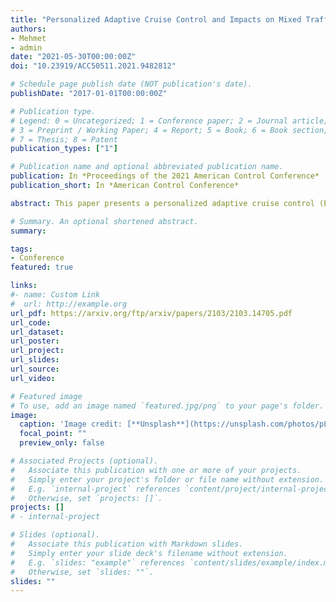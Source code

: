 ```yaml
---
title: "Personalized Adaptive Cruise Control and Impacts on Mixed Traffic"
authors:
- Mehmet
- admin
date: "2021-05-30T00:00:00Z"
doi: "10.23919/ACC50511.2021.9482812"

# Schedule page publish date (NOT publication's date).
publishDate: "2017-01-01T00:00:00Z"

# Publication type.
# Legend: 0 = Uncategorized; 1 = Conference paper; 2 = Journal article;
# 3 = Preprint / Working Paper; 4 = Report; 5 = Book; 6 = Book section;
# 7 = Thesis; 8 = Patent
publication_types: ["1"]

# Publication name and optional abbreviated publication name.
publication: In *Proceedings of the 2021 American Control Conference*
publication_short: In *American Control Conference*

abstract: This paper presents a personalized adaptive cruise control (PACC) design that can learn human driver behavior and adaptively control the semi-autonomous vehicle (SAV) in the car-following scenario, and investigates its impacts on mixed traffic. In mixed traffic where the SAV and human-driven vehicles share the road, the SAV’s driver can choose a PACC tuning that better fits the driver’s preferred driving strategies. The individual driver’s preferences are learned through the inverse reinforcement learning (IRL) approach by recovering a unique cost function from the driver’s demonstrated driving data that best explains the observed driving style. The proposed PACC design plans the motion of the SAV by minimizing the learned unique cost function considering the short preview information of the preceding human-driven vehicle. The results reveal that the learned driver model can identify and replicate the personalized driving behaviors accurately and consistently when following the preceding vehicle in a variety of traffic conditions. Furthermore, we investigated the impacts of the PACC with different drivers on mixed traffic by considering time headway, gap distance, and fuel economy assessments. A statistical investigation shows that the impacts of the PACC on mixed traffic vary among tested drivers due to their intrinsic driving preferences.

# Summary. An optional shortened abstract.
summary:

tags:
- Conference
featured: true

links:
#- name: Custom Link
#  url: http://example.org
url_pdf: https://arxiv.org/ftp/arxiv/papers/2103/2103.14705.pdf
url_code:
url_dataset:
url_poster:
url_project:
url_slides:
url_source:
url_video:

# Featured image
# To use, add an image named `featured.jpg/png` to your page's folder.
image:
  caption: 'Image credit: [**Unsplash**](https://unsplash.com/photos/pLCdAaMFLTE)'
  focal_point: ""
  preview_only: false

# Associated Projects (optional).
#   Associate this publication with one or more of your projects.
#   Simply enter your project's folder or file name without extension.
#   E.g. `internal-project` references `content/project/internal-project/index.md`.
#   Otherwise, set `projects: []`.
projects: []
# - internal-project

# Slides (optional).
#   Associate this publication with Markdown slides.
#   Simply enter your slide deck's filename without extension.
#   E.g. `slides: "example"` references `content/slides/example/index.md`.
#   Otherwise, set `slides: ""`.
slides: ""
---
```

